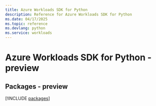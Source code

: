 ```yaml
---
title: Azure Workloads SDK for Python
description: Reference for Azure Workloads SDK for Python
ms.date: 04/17/2025
ms.topic: reference
ms.devlang: python
ms.service: workloads
---
```

# Azure Workloads SDK for Python - preview
## Packages - preview
[!INCLUDE [packages](workloads-index.md)]